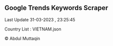 

## Google Trends Keywords Scraper 
 
Last Update 31-03-2023 , 23:25:45

Country List :
VIETNAM.json



© Abdul Muttaqin 
